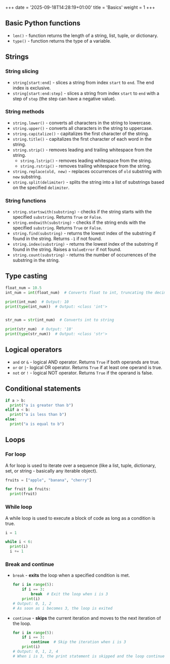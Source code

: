 +++
date = '2025-09-18T14:28:19+01:00'
title = 'Basics'
weight = 1
+++
## Basic Python functions
- `len()`  - function returns the length of a string, list, tuple, or dictionary.
- `type()` - function returns the type of a variable.

## Strings
### String slicing
- `string[start:end]` - slices a string from index `start` to `end`. The end index is exclusive.
- `string[start:end:step]` - slices a string from index `start` to `end` with a step of `step` (the step can have a negative value).

### String methods
- `string.lower()` - converts all characters in the string to lowercase.
- `string.upper()` - converts all characters in the string to uppercase.
- `string.capitalize()` - capitalizes the first character of the string.
- `string.title()` - capitalizes the first character of each word in the string.
- `string.strip()` - removes leading and trailing whitespace from the string.
  - `string.lstrip()` - removes leading whitespace from the string.
  - `string.rstrip()` - removes trailing whitespace from the string.
- `string.replace(old, new)` - replaces occurrences of `old` substring with `new` substring.
- `string.split(delimiter)` - splits the string into a list of substrings based on the specified `delimiter`.

### String functions
- `string.startswith(substring)` - checks if the string starts with the specified `substring`. Returns `True` or `False`.
- `string.endswith(substring)` - checks if the string ends with the specified `substring`. Returns `True` or `False`.
- `string.find(substring)` - returns the lowest index of the substring if found in the string. Returns `-1` if not found.
- `string.index(substring)` - returns the lowest index of the substring if found in the string. Raises a `ValueError` if not found.
- `string.count(substring)` - returns the number of occurrences of the substring in the string.

## Type casting
```python
float_num = 10.5
int_num = int(float_num)  # Converts float to int, truncating the decimal part

print(int_num)  # Output: 10
print(type(int_num))  # Output: <class 'int'>


str_num = str(int_num)  # Converts int to string

print(str_num)  # Output: '10'
print(type(str_num))  # Output: <class 'str'>
``` 

## Logical operators
- `and` or `&` - logical AND operator. Returns `True` if both operands are true.
- `or`  or `|`- logical OR operator. Returns `True` if at least one operand is true.
- `not` or `!` - logical NOT operator. Returns `True` if the operand is false.

## Conditional statements

```python
if a > b:
  print("a is greater than b")
elif a < b:
  print("a is less than b")
else:
  print("a is equal to b")
```

## Loops

### For loop
A for loop is used to iterate over a sequence (like a list, tuple, dictionary, set, or string - basically any iterable object).

```python
fruits = ["apple", "banana", "cherry"]

for fruit in fruits:
  print(fruit)
```
### While loop
A while loop is used to execute a block of code as long as a condition is true.
```python
i = 1

while i < 6:
  print(i)
  i += 1
```

### Break and continue
- `break` - **exits** the loop when a specified condition is met.
  ```python
  for i in range(5):  
      if i == 3:  
          break  # Exit the loop when i is 3
      print(i)  
  # Output: 0, 1, 2
  # As soon as i becomes 3, the loop is exited
  ```
- `continue` - **skips** the current iteration and moves to the next iteration of the loop.
  ```python
  for i in range(5):  
      if i == 3:  
          continue  # Skip the iteration when i is 3
      print(i)  
  # Output: 0, 1, 2, 4
  # When i is 3, the print statement is skipped and the loop continues with the next value
  ```